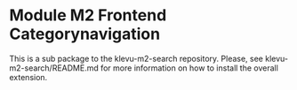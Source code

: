 # Module M2 Frontend Categorynavigation

This is a sub package to the klevu-m2-search repository.
Please, see klevu-m2-search/README.md for more information on how to install the overall extension.
